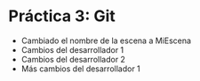 # Práctica 3: Git

- Cambiado el nombre de la escena a MiEscena
- Cambios del desarrollador 1
- Cambios del desarrollador 2
- Más cambios del desarrollador 1
